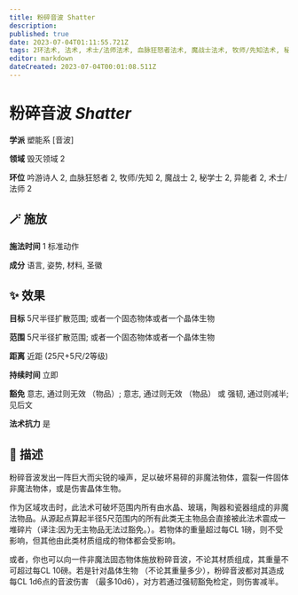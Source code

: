 ```yaml
---
title: 粉碎音波 Shatter
description: 
published: true
date: 2023-07-04T01:11:55.721Z
tags: 2环法术, 法术, 术士/法师法术, 血脉狂怒者法术, 魔战士法术, 牧师/先知法术, 秘学士法术, 吟游诗人法术, 异能者法术, 塑能系, 音波, 毁灭领域
editor: markdown
dateCreated: 2023-07-04T00:01:08.511Z
---
```


# **粉碎音波** *Shatter*

**学派** 塑能系 \[音波\] 

**领域** 毁灭领域 2

**环位** 吟游诗人 2, 血脉狂怒者 2, 牧师/先知 2, 魔战士 2, 秘学士 2, 异能者 2, 术士/法师 2

## 🪄 施放

**施法时间** 1 标准动作

**成分** 语言, 姿势, 材料, 圣徽

## ✨ 效果 

**目标** 5尺半径扩散范围; 或者一个固态物体或者一个晶体生物 

**范围** 5尺半径扩散范围; 或者一个固态物体或者一个晶体生物

**距离** 近距 (25尺+5尺/2等级)  

**持续时间** 立即 

**豁免** 意志, 通过则无效 （物品）; 意志, 通过则无效 （物品） 或 强韧, 通过则减半; 见后文

**法术抗力** 是

## 📖 描述

粉碎音波发出一阵巨大而尖锐的噪声，足以破坏易碎的非魔法物体，震裂一件固体非魔法物体，或是伤害晶体生物。

作为区域攻击时，此法术可破坏范围内所有由水晶、玻璃，陶器和瓷器组成的非魔法物品。从源起点算起半径5尺范围内的所有此类无主物品会直接被此法术震成一堆碎片（译注:因为无主物品无法过豁免。）。若物体的重量超过每CL 1磅，则不受影响，但其他由此类材质组成的物体都会受影响。

或者，你也可以向一件非魔法固态物体施放粉碎音波，不论其材质组成，其重量不可超过每CL 10磅。若是针对晶体生物 （不论其重量多少），粉碎音波都对其造成每CL 1d6点的音波伤害 （最多10d6），对方若通过强韧豁免检定，则伤害减半。
    